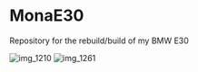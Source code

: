 # MonaE30
Repository for the rebuild/build of my BMW E30

![img_1210](https://user-images.githubusercontent.com/421630/46415734-e5d38f80-c6f3-11e8-8981-85d2d33c5bab.jpg)
![img_1261](https://user-images.githubusercontent.com/421630/46415803-11567a00-c6f4-11e8-9ba0-7221490ab4ec.jpg)

